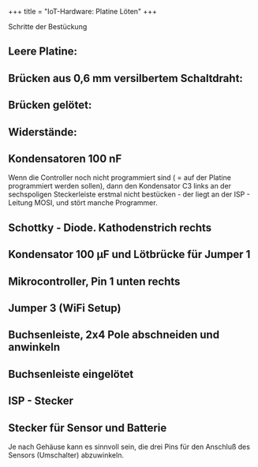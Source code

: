 +++
title = "IoT-Hardware: Platine Löten"
+++

Schritte der Bestückung

## Leere Platine:

<!-- {{attachment:IoD-00.jpg}} -->

## Brücken aus 0,6 mm versilbertem Schaltdraht:

<!-- {{attachment:IoD-01.jpg}} -->

## Brücken gelötet:

<!-- {{attachment:IoD-02.jpg}} -->

## Widerstände:

<!-- {{attachment:IoD-03.jpg}} -->

## Kondensatoren 100 nF

Wenn die Controller noch nicht programmiert sind ( = auf der Platine
programmiert werden sollen), dann den Kondensator C3 links an der
sechspoligen Steckerleiste erstmal nicht bestücken - der liegt an der
ISP - Leitung MOSI, und stört manche Programmer.

<!-- {{attachment:IoD-05.jpg}} -->

## Schottky - Diode. Kathodenstrich rechts

<!-- {{attachment:IoD-06.jpg}} -->

## Kondensator 100 µF und Lötbrücke für Jumper 1

<!-- {{attachment:IoD-07.jpg}} -->

## Mikrocontroller, Pin 1 unten rechts

<!-- {{attachment:IoD-08.jpg}} -->

## Jumper 3 (WiFi Setup)

<!-- {{attachment:IoD-09.jpg}} -->

## Buchsenleiste, 2x4 Pole abschneiden und anwinkeln

<!-- {{attachment:IoD-10.jpg}} -->

## Buchsenleiste eingelötet

<!-- {{attachment:IoD-11.jpg}} -->

## ISP - Stecker

<!-- {{attachment:IoD-12.jpg}} -->

## Stecker für Sensor und Batterie

Je nach Gehäuse kann es sinnvoll sein, die drei Pins für den Anschluß
des Sensors (Umschalter) abzuwinkeln.

<!-- {{attachment:IoD-13.jpg}} -->

